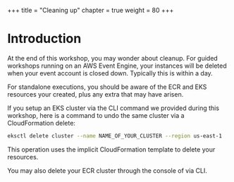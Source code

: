 +++
title = "Cleaning up"
chapter = true
weight = 80
+++

# Introduction

At the end of this workshop, you may wonder about cleanup.  For guided workshops running on an AWS Event Engine, your instances will be deleted when your event account is closed down.  Typically this is within a day.

For standalone executions, you should be aware of the ECR and EKS resources your created, plus any extra that may have arisen.

If you setup an EKS cluster via the CLI command we provided during this workshop, here is a command to undo the same cluster via a CloudFormation delete:

```bash
eksctl delete cluster --name NAME_OF_YOUR_CLUSTER --region us-east-1
```

This operation uses the implicit CloudFormation template to delete your resources.

You may also delete your ECR cluster through the console of via CLI.
